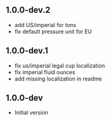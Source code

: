 ## 1.0.0-dev.2

- add US/imperial for tons
- fix default pressure unit for EU

## 1.0.0-dev.1

- fix us/imperial legal cup localization
- fix imperial fluid ounces
- add missing localization in readme

## 1.0.0-dev

- Initial version

